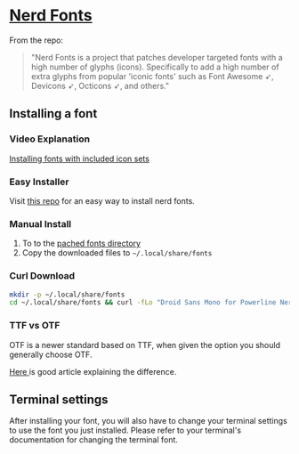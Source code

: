 # [ Nerd Fonts ](https://www.nerdfonts.com/)

From the repo:
>"Nerd Fonts is a project that patches developer targeted fonts with a high number of glyphs (icons). Specifically to add a high number of extra glyphs from popular 'iconic fonts' such as Font Awesome ➶, Devicons ➶, Octicons ➶, and others."

## Installing a font

### Video Explanation
[Installing fonts with included icon sets](https://www.youtube.com/watch?v=fR4ThXzhQYI&t=364s)

### Easy Installer
Visit [this repo](https://github.com/ronniedroid/getnf) for an easy way to install nerd fonts.

### Manual Install
1. To to the [pached fonts directory](https://www.nerdfonts.com/font-downloads)
1. Copy the downloaded files to `~/.local/share/fonts`

### Curl Download
```bash
mkdir -p ~/.local/share/fonts
cd ~/.local/share/fonts && curl -fLo "Droid Sans Mono for Powerline Nerd Font Complete.otf" https://github.com/ryanoasis/nerd-fonts/raw/master/patched-fonts/DroidSansMono/complete/Droid%20Sans%20Mono%20Nerd%20Font%20Complete.otf
```

### TTF vs OTF
OTF is a newer standard based on TTF, when given the option you should generally choose OTF.

[ Here ](https://www.makeuseof.com/tag/otf-vs-ttf-fonts-one-better/) is good article explaining the difference.  

## Terminal settings
After installing your font, you will also have to change your terminal settings to use the font you just installed.  Please refer to your terminal's documentation for changing the terminal font.  
